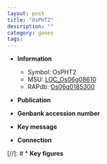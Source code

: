 ```yaml
---
layout: post
title: "OsPHT2"
description: ""
category: genes
tags: 
---
```


* **Information**  
    + Symbol: OsPHT2  
    + MSU: [LOC_Os06g08610](http://rice.uga.edu/cgi-bin/ORF_infopage.cgi?orf=LOC_Os06g08610)  
    + RAPdb: [Os06g0185300](http://rapdb.dna.affrc.go.jp/viewer/gbrowse_details/irgsp1?name=Os06g0185300)  

* **Publication**  

* **Genbank accession number**  

* **Key message**  

* **Connection**  

[//]: # * **Key figures**  


